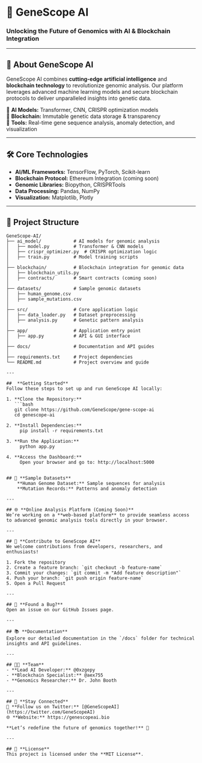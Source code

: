 # 🧬 **GeneScope AI** 

### Unlocking the Future of Genomics with AI & Blockchain Integration  

---

## 🌟 **About GeneScope AI**  
GeneScope AI combines **cutting-edge artificial intelligence** and **blockchain technology** to revolutionize genomic analysis. Our platform leverages advanced machine learning models and secure blockchain protocols to deliver unparalleled insights into genetic data.  

🔹 **AI Models:** Transformer, CNN, CRISPR optimization models  
🔹 **Blockchain:** Immutable genetic data storage & transparency  
🔹 **Tools:** Real-time gene sequence analysis, anomaly detection, and visualization  

---

## 🛠️ **Core Technologies**  
- **AI/ML Frameworks:** TensorFlow, PyTorch, Scikit-learn  
- **Blockchain Protocol:** Ethereum Integration (coming soon)  
- **Genomic Libraries:** Biopython, CRISPRTools  
- **Data Processing:** Pandas, NumPy  
- **Visualization:** Matplotlib, Plotly  

---

## 📂 **Project Structure**  
```plaintext
GeneScope-AI/
├── ai_model/            # AI models for genomic analysis
│   ├── model.py         # Transformer & CNN models
│   ├── crispr_optimizer.py  # CRISPR optimization logic
│   ├── train.py         # Model training scripts
│
├── blockchain/          # Blockchain integration for genomic data
│   ├── blockchain_utils.py
│   ├── contracts/       # Smart contracts (coming soon)
│
├── datasets/            # Sample genomic datasets
│   ├── human_genome.csv
│   ├── sample_mutations.csv
│
├── src/                 # Core application logic
│   ├── data_loader.py   # Dataset preprocessing
│   ├── analysis.py      # Genetic pattern analysis
│
├── app/                 # Application entry point
│   ├── app.py           # API & GUI interface
│
├── docs/                # Documentation and API guides
│
├── requirements.txt     # Project dependencies
└── README.md            # Project overview and guide

---

##  **Getting Started**  
Follow these steps to set up and run GeneScope AI locally:

1. **Clone the Repository:**  
   ```bash
   git clone https://github.com/GeneScope/gene-scope-ai
   cd genescope-ai

2. **Install Dependencies:**  
     pip install -r requirements.txt

3. **Run the Application:**  
     python app.py

4. **Access the Dashboard:**  
     Open your browser and go to: http://localhost:5000


## 📂 **Sample Datasets**
    **Human Genome Dataset:** Sample sequences for analysis
    **Mutation Records:** Patterns and anomaly detection

---

## 🌐 **Online Analysis Platform (Coming Soon)**  
We’re working on a **web-based platform** to provide seamless access to advanced genomic analysis tools directly in your browser.  

---

## 🧠 **Contribute to GeneScope AI**  
We welcome contributions from developers, researchers, and enthusiasts!  

1. Fork the repository  
2. Create a feature branch: `git checkout -b feature-name`  
3. Commit your changes: `git commit -m "Add feature description"`  
4. Push your branch: `git push origin feature-name`  
5. Open a Pull Request  

---

## 🐛 **Found a Bug?**  
Open an issue on our GitHub Issues page.  

---

## 📚 **Documentation**  
Explore our detailed documentation in the `/docs` folder for technical insights and API guidelines.  

---

## 🧑‍💻 **Team**  
- **Lead AI Developer:** @0xzgepy
- **Blockchain Specialist:** @aex755 
- **Genomics Researcher:** Dr. John Booth  

---

## 📢 **Stay Connected**  
🔗 **Follow us on Twitter:** [@GeneScopeAI](https://twitter.com/GeneScopeAI)  
🌐 **Website:** https://genescopeai.bio

**Let’s redefine the future of genomics together!** 🚀  

---

## 📜 **License**  
This project is licensed under the **MIT License**.  



